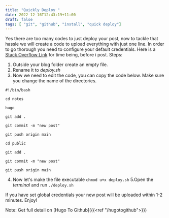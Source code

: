 ```yaml
---
title: "Quickly Deploy "
date: 2022-12-16T12:43:19+11:00
draft: false
tags: [ "git", "github", "install", "quick deploy"]
---
```


Yes there are too many codes to just deploy your post, now to tackle that hassle we will create a code to upload everything with just one line.
In order to go thorough you need to configure your default credentials.
Here is a [Stack Overflow Link](https://stackoverflow.com/questions/35942754/how-can-i-save-username-and-password-in-git) for time being, before i post.
Steps:
1. Outside your blog folder create an empty file.
2. Rename it to _deploy.sh_
3. Now we need to edit the code, you can copy the code below. Make sure you change the name of the directories.
```
#!/bin/bash

cd notes

hugo

git add .

git commit -m "new post"

git push origin main

cd public

git add .

git commit -m "new post"

git push origin main

```
4. Now let's make the file executable
   `chmod u+x deploy.sh`
5.Open the _terminal_ and run
	`./deploy.sh`

If you have set global credentials your new post will be uploaded within 1-2 minutes.
Enjoy!

Note: Get full detail on [Hugo To Github]({{<ref "/hugotogithub">}})
